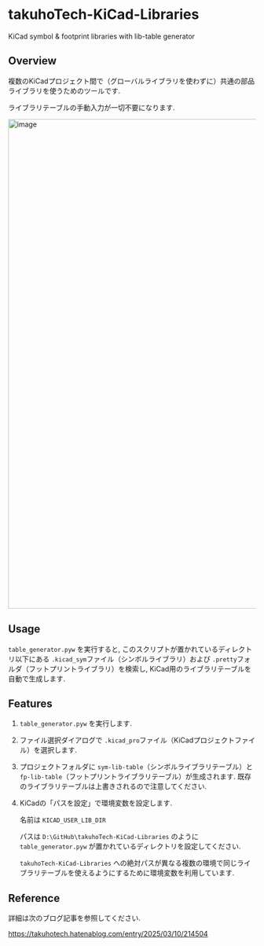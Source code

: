 # takuhoTech-KiCad-Libraries
KiCad symbol & footprint libraries with lib-table generator

## Overview
複数のKiCadプロジェクト間で（グローバルライブラリを使わずに）共通の部品ライブラリを使うためのツールです.

ライブラリテーブルの手動入力が一切不要になります.

<img width="1514" height="996" alt="image" src="https://github.com/user-attachments/assets/3e6103c1-8c46-4056-b2b3-435ff5173972" />

## Usage
`table_generator.pyw` を実行すると, このスクリプトが置かれているディレクトリ以下にある `.kicad_sym`ファイル（シンボルライブラリ）および `.pretty`フォルダ（フットプリントライブラリ）を検索し, KiCad用のライブラリテーブルを自動で生成します.

## Features
1. `table_generator.pyw` を実行します.
2. ファイル選択ダイアログで `.kicad_pro`ファイル（KiCadプロジェクトファイル）を選択します.
3. プロジェクトフォルダに `sym-lib-table`（シンボルライブラリテーブル）と `fp-lib-table`（フットプリントライブラリテーブル）が生成されます. 既存のライブラリテーブルは上書きされるので注意してください.
4. KiCadの「パスを設定」で環境変数を設定します.
   
   名前は `KICAD_USER_LIB_DIR`
   
   パスは `D:\GitHub\takuhoTech-KiCad-Libraries` のように `table_generator.pyw` が置かれているディレクトリを設定してください.

   `takuhoTech-KiCad-Libraries` への絶対パスが異なる複数の環境で同じライブラリテーブルを使えるようにするために環境変数を利用しています.

## Reference
詳細は次のブログ記事を参照してください.

https://takuhotech.hatenablog.com/entry/2025/03/10/214504
